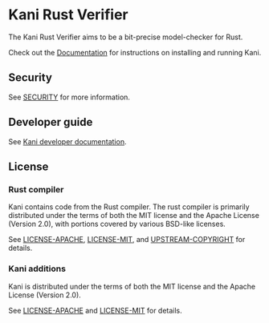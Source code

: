 # Kani Rust Verifier
The Kani Rust Verifier aims to be a bit-precise model-checker for Rust.

Check out the [Documentation](https://model-checking.github.io/kani) for
instructions on installing and running Kani.

## Security
See [SECURITY](https://github.com/model-checking/kani/security/policy) for more information.

## Developer guide
See [Kani developer documentation](https://model-checking.github.io/kani/dev-documentation.html).

## License
### Rust compiler
Kani contains code from the Rust compiler.
The rust compiler is primarily distributed under the terms of both the MIT license 
   and the Apache License (Version 2.0), with portions covered by various BSD-like licenses.

See [LICENSE-APACHE](LICENSE-APACHE), [LICENSE-MIT](LICENSE-MIT), and
[UPSTREAM-COPYRIGHT](UPSTREAM-COPYRIGHT) for details.

### Kani additions
Kani is distributed under the terms of both the MIT license and the Apache License (Version 2.0).

See [LICENSE-APACHE](LICENSE-APACHE) and [LICENSE-MIT](LICENSE-MIT) for details.

